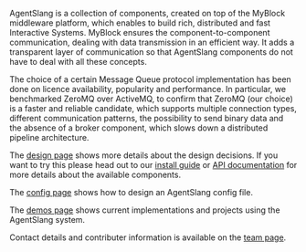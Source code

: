 AgentSlang is a collection of components, created on top of the MyBlock middleware platform, which enables to build rich, distributed and fast Interactive Systems. MyBlock ensures the component-to-component communication, dealing with data transmission in an efficient way. It adds a transparent layer of communication so that AgentSlang components do not have to deal with all these concepts.

The choice of a certain Message Queue protocol implementation has been done on licence availability, popularity and performance. In particular, we benchmarked ZeroMQ over ActiveMQ, to confirm that ZeroMQ (our choice) is a faster and reliable candidate, which supports multiple connection types, different communication patterns, the possibility to send binary data and the absence of a broker component, which slows down a distributed pipeline architecture.

The [design page](pages/design.md) shows more details about the design decisions. If you want to try this please head out to our [install guide](pages/install.md) or [API documentation](https://agentslang.github.io/pages/doc/index.html) for more details about the available components.

The [config page](pages/config.md) shows how to design an AgentSlang config file.

The [demos page](pages/demo.md) shows current implementations and projects using the AgentSlang system.

Contact details and contributer information is available on the [team page](pages/team.md).
